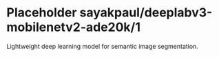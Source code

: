 # Placeholder sayakpaul/deeplabv3-mobilenetv2-ade20k/1
Lightweight deep learning model for semantic image segmentation.

<!-- task: image-segmentation -->
<!-- network-architecture: deeplab-mobilenetv2-ade20k-train -->
<!-- dataset: ade20k -->
<!-- fine-tunable: false -->
<!-- license: Apache-2.0 -->
